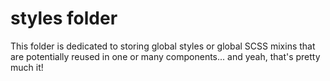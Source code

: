# styles folder

This folder is dedicated to storing global styles or global SCSS mixins that are potentially reused in one or many components...
and yeah, that's pretty much it!
